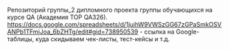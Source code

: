 Репозиторий группы_2 дипломного проекта группы обучающихся на курсе QA (Академия TOP QA326). 
https://docs.google.com/spreadsheets/d/1juihW9VWSzGG67zGPaSmkOSVANPb1TFmjJoa_6bZHTg/edit#gid=738950539 - ссылка на Google-таблицы, куда скидываем чек-листы, тест-кейсы и т.д.
